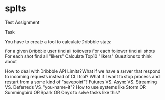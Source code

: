 # splts
Test Assignment


Task

You have to create a tool to calculate Dribbble stats:

For a given Dribbble user find all followers
For each follower find all shots
For each shot find all "likers"
Calculate Top10 "likers"
Questions to think about

How to deal with Dribbble API Limits?
What if we have a server that respond to incoming requests instead of CLI tool?
What if I want to stop process and restart from a some kind of "savepoint"?
Futures VS. Async VS. Streaming VS. Deferreds VS. "you-name-it"?
How to use systems like Storm OR Summingbird OR Spark OR Onyx to solve tasks like this?
